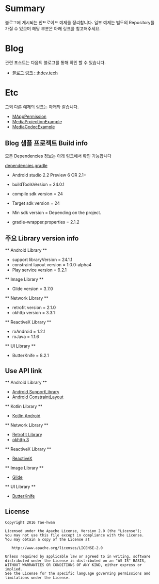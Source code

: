 # Summary
블로그에 게시되는 안드로이드 예제를 정리합니다.
일부 예제는 별도의 Repository를 가질 수 있으며 해당 부분은 아래 링크를 참고해주세요.


# Blog
관련 포스트는 다음의 블로그를 통해 확인 할 수 있습니다.
- [블로그 링크 : thdev.tech](http://thdev.tech)


# Etc
그외 다른 예제의 링크는 아래와 같습니다.
- [MAppPermission](https://github.com/taehwandev/MAppPermission)
- [MediaProjectionExample](https://github.com/taehwandev/MediaProjectionExample)
- [MediaCodecExample](https://github.com/taehwandev/MediaCodecExample)


## Blog 샘플 프로젝트 Build info

모든 Dependencies 정보는 아래 링크에서 확인 가능합니다

[dependencies.gradle](https://github.com/taehwandev/Android-BlogExample/blob/master/dependencies.gradle)

- Android studio 2.2 Preview 6 OR 2.1+

- buildToolsVersion = 24.0.1
- compile sdk version = 24
- Target sdk version = 24
- Min sdk version = Depending on the project.
- gradle-wrapper.properties = 2.1.2


## 주요 Library version info

** Android Library **

- support libraryVersion = 24.1.1
- constraint layout version = 1.0.0-alpha4
- Play service version = 9.2.1

** Image Library **

- Glide version = 3.7.0

** Network Library **

- retrofit version = 2.1.0
- okhttp version = 3.3.1

** ReactiveX Library **

- rxAndroid = 1.2.1
- rxJava = 1.1.6

** UI Library **

- ButterKnife = 8.2.1


## Use API link

** Android Library **
- [Android SupportLibrary](https://developer.android.com/topic/libraries/support-library/revisions.html)
- [Android ConstraintLayout](http://tools.android.com/tech-docs/layout-editor)

** Kotlin Library **
- [Kotlin Android](https://kotlinlang.org/docs/tutorials/kotlin-android.html)

** Network Library **
- [Retrofit Library](http://square.github.io/retrofit/)
- [okhttp 3](http://square.github.io/okhttp/)

** ReactiveX Library **
- [ReactiveX](http://reactivex.io/)

** Image Library **
- [Glide](https://github.com/bumptech/glide)

** UI Library **
- [ButterKnife](http://jakewharton.github.io/butterknife/)


## License

```
Copyright 2016 Tae-hwan

Licensed under the Apache License, Version 2.0 (the "License");
you may not use this file except in compliance with the License.
You may obtain a copy of the License at

   http://www.apache.org/licenses/LICENSE-2.0

Unless required by applicable law or agreed to in writing, software
distributed under the License is distributed on an "AS IS" BASIS,
WITHOUT WARRANTIES OR CONDITIONS OF ANY KIND, either express or implied.
See the License for the specific language governing permissions and
limitations under the License.
```
